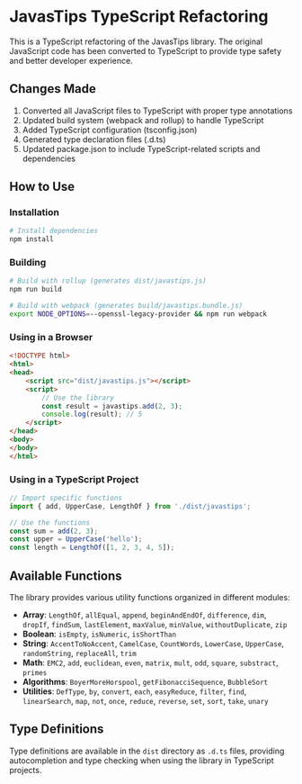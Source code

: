 # JavasTips TypeScript Refactoring

This is a TypeScript refactoring of the JavasTips library. The original JavaScript code has been converted to TypeScript to provide type safety and better developer experience.

## Changes Made

1. Converted all JavaScript files to TypeScript with proper type annotations
2. Updated build system (webpack and rollup) to handle TypeScript
3. Added TypeScript configuration (tsconfig.json)
4. Generated type declaration files (.d.ts)
5. Updated package.json to include TypeScript-related scripts and dependencies

## How to Use

### Installation

```bash
# Install dependencies
npm install
```

### Building

```bash
# Build with rollup (generates dist/javastips.js)
npm run build

# Build with webpack (generates build/javastips.bundle.js)
export NODE_OPTIONS=--openssl-legacy-provider && npm run webpack
```

### Using in a Browser

```html
<!DOCTYPE html>
<html>
<head>
    <script src="dist/javastips.js"></script>
    <script>
        // Use the library
        const result = javastips.add(2, 3);
        console.log(result); // 5
    </script>
</head>
<body>
</body>
</html>
```

### Using in a TypeScript Project

```typescript
// Import specific functions
import { add, UpperCase, LengthOf } from './dist/javastips';

// Use the functions
const sum = add(2, 3);
const upper = UpperCase('hello');
const length = LengthOf([1, 2, 3, 4, 5]);
```

## Available Functions

The library provides various utility functions organized in different modules:

- **Array**: `LengthOf`, `allEqual`, `append`, `beginAndEndOf`, `difference`, `dim`, `dropIf`, `findSum`, `lastElement`, `maxValue`, `minValue`, `withoutDuplicate`, `zip`
- **Boolean**: `isEmpty`, `isNumeric`, `isShortThan`
- **String**: `AccentToNoAccent`, `CamelCase`, `CountWords`, `LowerCase`, `UpperCase`, `randomString`, `replaceAll`, `trim`
- **Math**: `EMC2`, `add`, `euclidean`, `even`, `matrix`, `mult`, `odd`, `square`, `substract`, `primes`
- **Algorithms**: `BoyerMoreHorspool`, `getFibonacciSequence`, `BubbleSort`
- **Utilities**: `DefType`, `by`, `convert`, `each`, `easyReduce`, `filter`, `find`, `linearSearch`, `map`, `not`, `once`, `reduce`, `reverse`, `set`, `sort`, `take`, `unary`

## Type Definitions

Type definitions are available in the `dist` directory as `.d.ts` files, providing autocompletion and type checking when using the library in TypeScript projects.